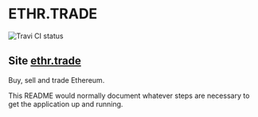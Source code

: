 # ETHR.TRADE
![Travi CI status](https://travis-ci.org/sanata-/ethr.svg?branch=master)

## Site [ethr.trade](http://ethr.trade)

Buy, sell and trade Ethereum.

This README would normally document whatever steps are necessary to get the
application up and running.
